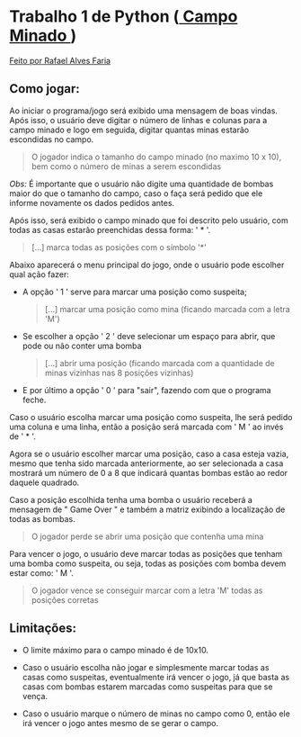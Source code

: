# Trabalho 1 de Python (<ins> Campo Minado </ins>)
<ins> Feito por Rafael Alves Faria </ins>

## Como jogar:

Ao iniciar o programa/jogo será exibido uma mensagem de boas vindas. Após isso, o usuário deve digitar o número de linhas e colunas para a campo minado e logo em seguida, digitar quantas minas estarão escondidas no campo.

> O jogador indica o tamanho do campo minado (no maximo 10 x 10), bem como o número de minas a serem escondidas

*Obs:* É importante que o usuário não digite uma quantidade de bombas maior do que o tamanho do campo, caso o faça será pedido que ele informe novamente os dados pedidos antes.

Após isso, será exibido o campo minado que foi descrito pelo usuário, com todas as casas estarão preenchidas dessa forma: ' * '. 
> [...] marca todas as posições com o símbolo '*'

Abaixo aparecerá o menu principal do jogo, onde o usuário pode escolher qual ação fazer:
* A opção ' 1 ' serve para marcar uma posição como suspeita;
  
  > [...] marcar uma posição como mina (ficando marcada com a letra 'M')
* Se escolher a opção ' 2 ' deve selecionar um espaço para abrir, que pode ou não conter uma bomba

  > [...] abrir uma posição (ficando marcada com a quantidade de minas vizinhas nas 8 posições vizinhas)
* E por último a opção ' 0 ' para "sair", fazendo com que o programa feche.

Caso o usuário escolha marcar uma posição como suspeita, lhe será pedido uma coluna e uma linha, então a posição será marcada com ' M ' ao invés de ' * '.

Agora se o usuário escolher marcar uma posição, caso a casa esteja vazia, mesmo que tenha sido marcada anteriormente, ao ser selecionada a casa mostrará um número de 0 a 8 que indicará quantas bombas estão ao redor daquele quadrado. 

Caso a posição escolhida tenha uma bomba o usuário receberá a mensagem de " Game Over " e também a matriz exibindo a localização de todas as bombas.
> O jogador perde se abrir uma posição que contenha uma mina

Para vencer o jogo, o usuário deve marcar todas as posições que tenham uma bomba como suspeita, ou seja, todas as posições com bomba devem estar como: ' M '.
> O jogador vence se conseguir marcar com a letra 'M' todas as posições corretas

## Limitações:

* O limite máximo para o campo minado é de 10x10.

* Caso o usuário escolha não jogar e simplesmente marcar todas as casas como suspeitas, eventualmente irá vencer o jogo, já que basta as casas com bombas estarem marcadas como suspeitas para que se vença.

* Caso o usuário marque o número de minas no campo como 0, então ele irá vencer o jogo antes mesmo de se gerar o campo.
